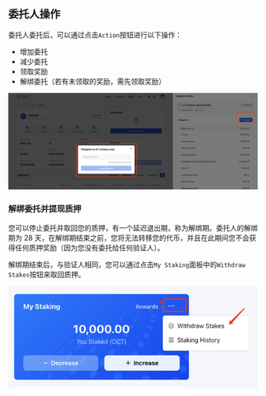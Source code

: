 ## 委托人操作

委托人委托后，可以通过点击`Action`按钮进行以下操作：

* 增加委托
* 减少委托
* 领取奖励
* 解绑委托（若有未领取的奖励，需先领取奖励）

![委托人操作](../../images/maintain/delegator_action.jpg)

### 解绑委托并提现质押

您可以停止委托并取回您的质押，有一个延迟退出期，称为解绑期。委托人的解绑期为 28 天，在解绑期结束之前，您将无法转移您的代币，并且在此期间您不会获得任何质押奖励（因为您没有委托给任何验证人）。

解绑期结束后，与验证人相同，您可以通过点击`My Staking`面板中的`Withdraw Stakes`按钮来取回质押。

![withdraw stakes](../../images/maintain/withdraw_stakes.jpg)